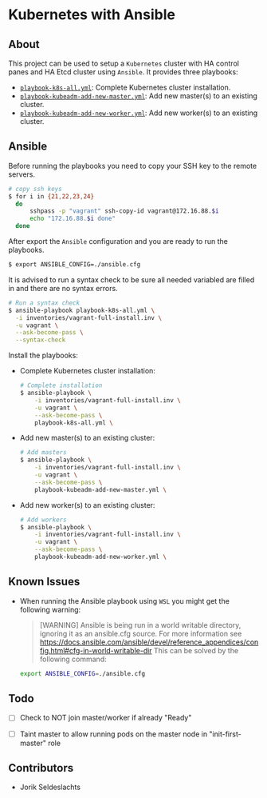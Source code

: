 # Kubernetes with Ansible


## About
This project can be used to setup a `Kubernetes` cluster with HA control panes and HA Etcd cluster using `Ansible`.
It provides three playbooks:
- [`playbook-k8s-all.yml`](./playbook-k8s-all.yml): Complete Kubernetes cluster installation.
- [`playbook-kubeadm-add-new-master.yml`](./playbook-kubeadm-add-new-master.yml): Add new master(s) to an existing cluster.
- [`playbook-kubeadm-add-new-worker.yml`](./playbook-kubeadm-add-new-worker.yml): Add new worker(s) to an existing cluster.


## Ansible
Before running the playbooks you need to copy your SSH key to the remote servers.
```sh
# copy ssh keys
$ for i in {21,22,23,24}
  do
      sshpass -p "vagrant" ssh-copy-id vagrant@172.16.88.$i
      echo "172.16.88.$i done"
  done
```
After export the `Ansible` configuration and you are ready to run the playbooks.
```sh
$ export ANSIBLE_CONFIG=./ansible.cfg
```
It is advised to run a syntax check to be sure all needed variabled are filled in and there are no syntax errors.
```sh
# Run a syntax check
$ ansible-playbook playbook-k8s-all.yml \
  -i inventories/vagrant-full-install.inv \
  -u vagrant \
  --ask-become-pass \
  --syntax-check
```

Install the playbooks:
- Complete Kubernetes cluster installation:
  ```sh
  # Complete installation
  $ ansible-playbook \
      -i inventories/vagrant-full-install.inv \
      -u vagrant \
      --ask-become-pass \
      playbook-k8s-all.yml \
  ```
- Add new master(s) to an existing cluster:
  ```sh
  # Add masters
  $ ansible-playbook \
      -i inventories/vagrant-full-install.inv \
      -u vagrant \
      --ask-become-pass \
      playbook-kubeadm-add-new-master.yml \
  ```
- Add new worker(s) to an existing cluster:
  ```sh
  # Add workers
  $ ansible-playbook \
      -i inventories/vagrant-full-install.inv \
      -u vagrant \
      --ask-become-pass \
      playbook-kubeadm-add-new-worker.yml \
  ```



## Known Issues
- When running the Ansible playbook using `WSL` you might get the following warning:
  > [WARNING] Ansible is being run in a world writable directory, ignoring it as an ansible.cfg source. For more information see https://docs.ansible.com/ansible/devel/reference_appendices/config.html#cfg-in-world-writable-dir
  This can be solved by the following command:
  ```sh
  export ANSIBLE_CONFIG=./ansible.cfg
  ```


## Todo
- [ ] Check to NOT join master/worker if already "Ready"
- [ ] Taint master to allow running pods on the master node in "init-first-master" role


## Contributors
- Jorik Seldeslachts